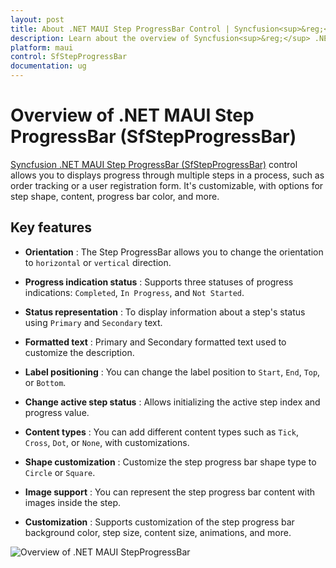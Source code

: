 ```yaml
---
layout: post
title: About .NET MAUI Step ProgressBar Control | Syncfusion<sup>&reg;</sup>
description: Learn about the overview of Syncfusion<sup>&reg;</sup> .NET MAUI Step ProgressBar (SfStepProgressBar) control, its basic features, and step progressBar functionalities.
platform: maui
control: SfStepProgressBar
documentation: ug
---
```


# Overview of .NET MAUI Step ProgressBar (SfStepProgressBar)

[Syncfusion .NET MAUI Step ProgressBar (SfStepProgressBar)](https://www.syncfusion.com/maui-controls/maui-stepprogressbar) control allows you to displays progress through multiple steps in a process, such as order tracking or a user registration form. It's customizable, with options for step shape, content, progress bar color, and more.

## Key features

* **Orientation** : The Step ProgressBar allows you to change the orientation to `horizontal` or `vertical` direction.

* **Progress indication status** : Supports three statuses of progress indications: `Completed`, `In Progress`, and `Not Started`.

* **Status representation** : To display information about a step's status using `Primary` and `Secondary` text.

* **Formatted text** : Primary and Secondary formatted text used to customize the description.

* **Label positioning** : You can change the label position to `Start`, `End`, `Top`, or `Bottom`.

* **Change active step status** : Allows initializing the active step index and progress value.

* **Content types** : You can add different content types such as `Tick`, `Cross`, `Dot`, or `None`, with customizations.

* **Shape customization** : Customize the step progress bar shape type to `Circle` or `Square`.

* **Image support** : You can represent the step progress bar content with images inside the step.

* **Customization** : Supports customization of the step progress bar background color, step size, content size, animations, and more.

![Overview of .NET MAUI StepProgressBar](images/overview/maui-stepprogressbar-overview.gif)
